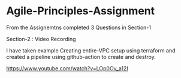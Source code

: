 # Agile-Principles-Assignment


From the Assignemtns completed 3 Questions in Section-1

Section-2 : Video Recording

I have taken example Creating entire-VPC setup using terraform and created a pipeline using github-action to create and destroy.

https://www.youtube.com/watch?v=LOp0Ov_a12I